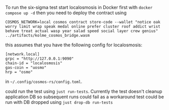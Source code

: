 To run the six-sigma test start localosmosis in Docker first with `docker compose up -d`
then you need to deploy the contract using
```
COSMOS_NETWORK=local cosmos contract store-code --wallet "notice oak worry limit wrap speak medal online prefer cluster roof addict wrist behave treat actual wasp year salad speed social layer crew genius" ../artifacts/kolme_cosmos_bridge.wasm
```
this assumes that you have the following config for localosmosis:
```
[network.local]
grpc = "http://127.0.0.1:9090"
chain-id = "localosmosis"
gas-coin = "uosmo"
hrp = "osmo"
```
in `~/.config/cosmos-rs/config.toml`.

could run the test using `just run-tests`. Currently the test doesn't cleanup
application DB so subsequent runs could fail as a workaround test could be run with DB
dropped using `just drop-db run-tests`

